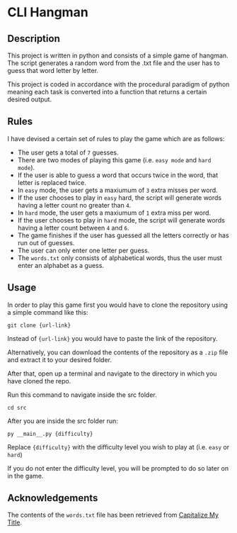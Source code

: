 # CLI Hangman

## Description

This project is written in python and consists of a simple game of hangman. The script generates a random word from the .txt file and the user has to guess that word letter by letter. 

This project is coded in accordance with the procedural paradigm of python meaning each task is converted into a function that returns a certain desired output.

## Rules

I have devised a certain set of rules to play the game which are as follows:

* The user gets a total of `7` guesses.
* There are two modes of playing this game (i.e. `easy mode` and `hard mode`).
* If the user is able to guess a word that occurs twice in the word, that letter is replaced twice.
* In `easy` mode, the user gets a maxiumum of `3` extra misses per word.
* If the user chooses to play in `easy` hard, the script will generate words having a letter count no greater than `4`.
* In `hard` mode, the user gets a maxiumum of `1` extra miss per word.
* If the user chooses to play in `hard` mode, the script will generate words having a letter count between `4` and `6`.
* The game finishes if the user has guessed all the letters correctly or has run out of guesses.
* The user can only enter one letter per guess.
* The `words.txt` only consists of alphabetical words, thus the user must enter an alphabet as a guess.

## Usage

In order to play this game first you would have to clone the repository using a simple command like this:

```
git clone {url-link}
```
Instead of `{url-link}` you would have to paste the link of the repository.

Alternatively, you can download the contents of the repository as a `.zip` file and extract it to your desired folder.

After that, open up a terminal and navigate to the directory in which you have cloned the repo.

Run this command to navigate inside the src folder.
```
cd src
```
After you are inside the src folder run:
```
py __main__.py {difficulty}
```
Replace `{difficulty}` with the difficulty level you wish to play at (i.e. `easy` or `hard`)

If you do not enter the difficulty level, you will be prompted to do so later on in the game.

## Acknowledgements

The contents of the `words.txt` file has been retrieved from [Capitalize My Title](https://capitalizemytitle.com/random-word-generator/#). 